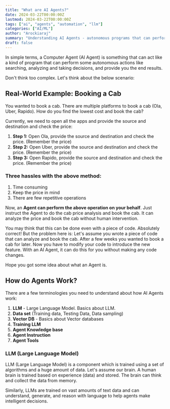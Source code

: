 ```yaml
---
title: "What are AI Agents?"
date: 2024-03-22T00:00:00Z
lastmod: 2024-03-22T00:00:00Z
tags: ["ai", "agents", "automation", "llm"]
categories: ["AI/ML"]
author: "Arockiaraj"
summary: "Understanding AI Agents - autonomous programs that can perform actions like searching, analyzing, and making decisions"
draft: false
---
```


In simple terms, a Computer Agent (AI Agent) is something that can act like a kind of program that can perform some autonomous actions like searching, analyzing and taking decisions, and provide you the end results.

Don't think too complex. Let's think about the below scenario:

## Real-World Example: Booking a Cab

You wanted to book a cab. There are multiple platforms to book a cab (Ola, Uber, Rapido). How do you find the lowest cost and book the cab?

Currently, we need to open all the apps and provide the source and destination and check the price:

1. **Step 1:** Open Ola, provide the source and destination and check the price. (Remember the price)
2. **Step 2:** Open Uber, provide the source and destination and check the price. (Remember the price)  
3. **Step 3:** Open Rapido, provide the source and destination and check the price. (Remember the price)

### Three hassles with the above method:
1. Time consuming
2. Keep the price in mind
3. There are few repetitive operations

Now, an **Agent can perform the above operation on your behalf**. Just instruct the Agent to do the cab price analysis and book the cab. It can analyze the price and book the cab without human intervention.

You may think that this can be done even with a piece of code. Absolutely correct! But the problem here is: Let's assume you wrote a piece of code that can analyze and book the cab. After a few weeks you wanted to book a cab for later. Now you have to modify your code to introduce the new feature. With an AI Agent, it can do this for you without making any code changes.

Hope you got some idea about what an Agent is.

## How do Agents Work?

There are a few terminologies you need to understand about how AI Agents work:

1. **LLM** - Large Language Model. Basics about LLM.
2. **Data set** (Training data, Testing Data, Data sampling)
3. **Vector DB** - Basics about Vector databases
4. **Training LLM**
5. **Agent Knowledge base**
6. **Agent Instruction**
7. **Agent Tools**

### LLM (Large Language Model)

LLM (Large Language Model) is a component which is trained using a set of algorithms and a huge amount of data. Let's assume our brain. A human brain is trained based on experience (data) and stored. The brain can think and collect the data from memory.

Similarly, LLMs are trained on vast amounts of text data and can understand, generate, and reason with language to help agents make intelligent decisions.
